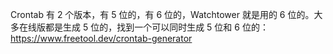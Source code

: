 <p>Crontab 有 2 个版本，有 5 位的，有 6 位的，Watchtower 就是用的 6 位的。大多在线版都是生成 5 位的，找到一个可以同时生成 5 位和 6 位的： <a href="https://www.freetool.dev/crontab-generator" target="_blank" rel="nofollow noopener" translate="no"><span class="invisible">https://www.</span><span class="">freetool.dev/crontab-generator</span><span class="invisible"></span></a></p>